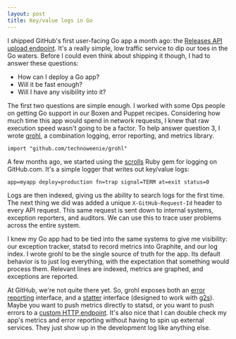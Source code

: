 ```yaml
---
layout: post
title: Key/value logs in Go
---
```


I shipped GitHub's first user-facing Go app a month ago: the [Releases API
upload endpoint][upload-api].  It's a really simple, low traffic service to dip
our toes in the Go waters.  Before I could even think about shipping it though,
I had to answer these questions:

* How can I deploy a Go app?
* Will it be fast enough?
* Will I have any visibility into it?

The first two questions are simple enough.  I worked with some Ops people on
getting Go support in our Boxen and Puppet recipes.  Considering how much time
this app would spend in network requests, I knew that raw execution speed wasn't
going to be a factor. To help answer question 3, I wrote [grohl][g], a
combination logging, error reporting, and metrics library.

    import "github.com/technoweenie/grohl"

A few months ago, we started using the [scrolls][s] Ruby gem for logging on
GitHub.com.  It's a simple logger that writes out key/value logs:

    app=myapp deploy=production fn=trap signal=TERM at=exit status=0

Logs are then indexed, giving us the ability to search logs for the first time.
The next thing we did was added a unique `X-GitHub-Request-Id` header to every
API request.  This same request is sent down to internal systems, exception
reporters, and auditors.  We can use this to trace user problems across the
entire system.

I knew my Go app had to be tied into the same systems to give me visibility:
our exception tracker, statsd to record metrics into Graphite, and
our log index.  I wrote grohl to be the single source of truth for the app.  Its
default behavior is to just log everything, with the expectation that something
would process them.  Relevant lines are indexed, metrics are graphed, and
exceptions are reported.

At GitHub, we're not quite there yet.  So, grohl exposes both an [error reporting][errors]
interface, and a [statter][statter] interface (designed to work with [g2s][g2s]).
Maybe you want to push metrics directly to statsd, or you want to push errors
to a [custom HTTP endpoint][haystack].  It's also nice that I can double check
my app's metrics and error reporting without having to spin up external services.
They just show up in the development log like anything else.

[upload-api]: http://developer.github.com/v3/repos/releases/#upload-a-release-asset
[g]: https://github.com/technoweenie/grohl
[s]: https://github.com/asenchi/scrolls
[errors]: https://github.com/technoweenie/grohl/blob/149d36ce630d7867ac5289be58b3eef7f92297ab/errors.go#L9-L11
[statter]: https://github.com/technoweenie/grohl/blob/149d36ce630d7867ac5289be58b3eef7f92297ab/statter.go#L10-L16
[g2s]: github.com/peterbourgon/g2s
[haystack]: https://github.com/github/go-opstocat/blob/master/haystack.go
